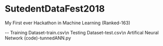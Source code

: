 # SutedentDataFest2018
My First ever Hackathon in Machine Learning (Ranked-163)

--
Training Dataset-train.csv\n
Testing Dataset-test.csv\n
Artifical Neural Network (code)-tunnedANN.py




